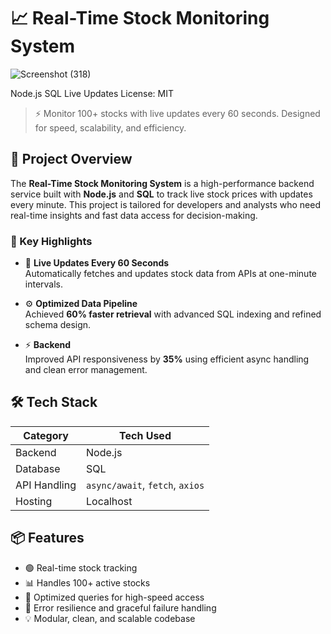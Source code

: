 # 📈 Real-Time Stock Monitoring System
![Screenshot (318)](https://github.com/user-attachments/assets/15b23346-e4da-47fc-b009-aab68c361c17)

Node.js
SQL
Live Updates
License: MIT

> ⚡ Monitor 100+ stocks with live updates every 60 seconds. Designed for speed, scalability, and efficiency.

## 🚀 Project Overview

The **Real-Time Stock Monitoring System** is a high-performance backend service built with **Node.js** and **SQL** to track live stock prices with updates every minute. This project is tailored for developers and analysts who need real-time insights and fast data access for decision-making.

### 🧠 Key Highlights

- 🔄 **Live Updates Every 60 Seconds**  
  Automatically fetches and updates stock data from APIs at one-minute intervals.

- ⚙️ **Optimized Data Pipeline**  
  Achieved **60% faster retrieval** with advanced SQL indexing and refined schema design.

- ⚡ **Backend**  
  Improved API responsiveness by **35%** using efficient async handling and clean error management.

## 🛠️ Tech Stack

| Category      | Tech Used                      
|---------------|--------------------------------
| Backend       |  Node.js
| Database      | SQL
| API Handling  | `async/await`, `fetch`, `axios` 
| Hosting       | Localhost

## 📦 Features

- 🟢 Real-time stock tracking
- 📊 Handles 100+ active stocks
- 🧮 Optimized queries for high-speed access
- 🚨 Error resilience and graceful failure handling
- 💡 Modular, clean, and scalable codebase
  
